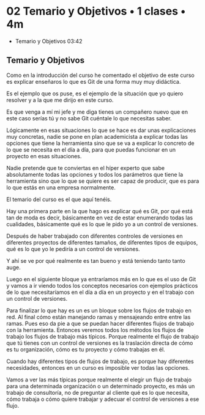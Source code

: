 # 02 Temario y Objetivos • 1 clases • 4m

* Temario y Objetivos 03:42

## Temario y Objetivos

Como en la introducción del curso he comentado el objetivo de este curso es explicar enseñaros lo que es Git de una forma muy muy didáctica.

Es el ejemplo que os puse, es el ejemplo de la situación que yo quiero resolver y a la que me dirijo en este curso.

Es que venga a mí mi jefe y me diga tienes un compañero nuevo que en este caso serías tú y no sabe Git cuéntale lo que necesitas saber.

Lógicamente en esas situaciones lo que se hace es dar unas explicaciones muy concretas, nadie se pone en plan academicista a explicar todas las opciones que tiene la herramienta sino que se va a explicar lo concreto de lo que se necesita en el día a día, para que puedas funcionar en un proyecto en esas situaciones.

Nadie pretende que te conviertas en el híper experto que sabe absolutamente todas las opciones y todos los parámetros que tiene la herramienta sino que lo que se quiere es ser capaz de producir, que es para lo que estás en una empresa normalmente.

El temario del curso es el que aquí tenéis.

Hay una primera parte en la que hago es explicar qué es Git, por qué está tan de moda es decir, básicamente en vez de estar enumerando todas las cualidades, básicamente qué es lo que le pido yo a un control de versiones.

Después de haber trabajado con diferentes controles de versiones en diferentes proyectos de diferentes tamaños, de diferentes tipos de equipos, qué es lo que yo le pediría a un control de versiones.

Y ahí se ve por qué realmente es tan bueno y está teniendo tanto tanto auge.

Luego en el siguiente bloque ya entraríamos más en lo que es el uso de Git y vamos a ir viendo todos los conceptos necesarios con ejemplos prácticos de lo que necesitaríamos en el día a día en un proyecto y en el trabajo con un control de versiones.

Para finalizar lo que hay es un es un bloque sobre los flujos de trabajo en red. Al final cómo están manejando ramas y mensajeando entre entre las ramas. Pues eso da pie a que se puedan hacer diferentes flujos de trabajo con la herramienta. Entonces veremos todos los métodos los flujos de trabajo los flujos de trabajo más típicos. Porque realmente el flujo de trabajo que tú tienes con un control de versiones es la traslación directa de cómo es tu organización, cómo es tu proyecto y cómo trabajas en él.

Cuando hay diferentes tipos de flujos de trabajo, es porque hay diferentes necesidades, entonces en un curso es imposible ver todas las opciones.

Vamos a ver las más típicas porque realmente el elegir un flujo de trabajo para una determinada organización o un determinado proyecto, es más un trabajo de consultoría, no de preguntar al cliente qué es lo que necesita, cómo trabaja o cómo quiere trabajar y adecuar el control de versiones a ese flujo.
